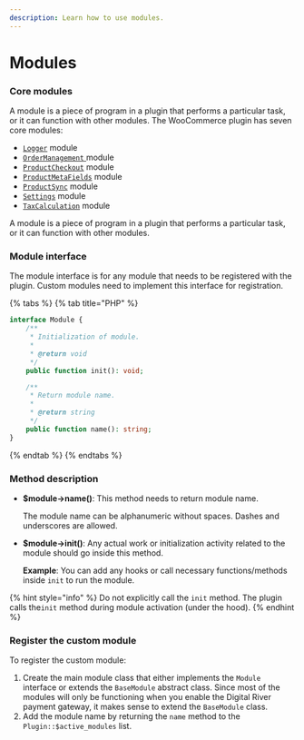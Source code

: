 ```yaml
---
description: Learn how to use modules.
---
```


# Modules

### Core modules

A module is a piece of program in a plugin that performs a particular task, or it can function with other modules. The WooCommerce plugin has seven core modules:&#x20;

* [`Logger`](api-logger-module.md) module
* [`OrderManagement` ](ordermanagement-module.md)module
* [`ProductCheckout`](productcheckout-module.md) module
* [`ProductMetaFields`](productmetafields-module.md) module
* [`ProductSync`](productsync-module.md) module
* [`Settings`](settings-module.md) module
* [`TaxCalculation`](taxcalculation-module.md) module

A module is a piece of program in a plugin that performs a particular task, or it can function with other modules.

### Module interface

The module interface is for any module that needs to be registered with the plugin. Custom modules need to implement this interface for registration.

{% tabs %}
{% tab title="PHP" %}
```php
interface Module {
    /**
     * Initialization of module.
     *
     * @return void
     */
    public function init(): void;

    /**
     * Return module name.
     *
     * @return string
     */
    public function name(): string;
}
```
{% endtab %}
{% endtabs %}

### **Method description**

*   **$module->name()**: This method needs to return module name.&#x20;

    The module name can be alphanumeric without spaces. Dashes and underscores are allowed.
*   **$module->init()**: Any actual work or initialization activity related to the module should go inside this method.&#x20;

    **Example**: You can add any hooks or call necessary functions/methods inside `init` to run the module. &#x20;

{% hint style="info" %}
Do not explicitly call the `init` method. The plugin calls the`init` method during module activation (under the hood).&#x20;
{% endhint %}

### **Register the custom module**

To register the custom module:

1. Create the main module class that either implements the `Module` interface or extends the `BaseModule` abstract class. Since most of the modules will only be functioning when you enable the Digital River payment gateway, it makes sense to extend the `BaseModule` class.  &#x20;
2. Add the module name by returning the `name` method to the `Plugin::$active_modules` list.
